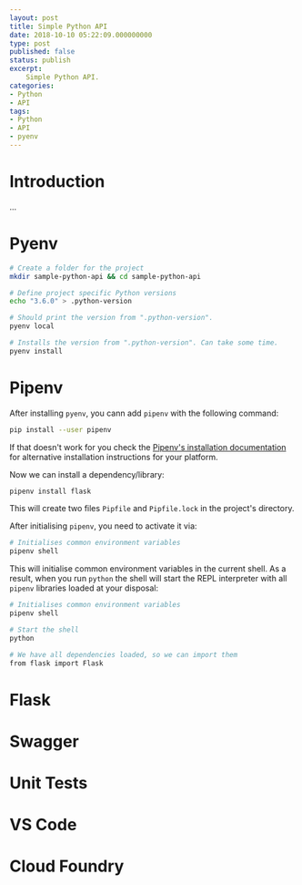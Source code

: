 ```yaml
---
layout: post
title: Simple Python API
date: 2018-10-10 05:22:09.000000000
type: post
published: false
status: publish
excerpt: 
    Simple Python API.  
categories:
- Python
- API
tags:
- Python
- API
- pyenv
---
```


# Introduction

...

# Pyenv

```bash
# Create a folder for the project
mkdir sample-python-api && cd sample-python-api

# Define project specific Python versions
echo "3.6.0" > .python-version

# Should print the version from ".python-version".
pyenv local

# Installs the version from ".python-version". Can take some time.
pyenv install
```

# Pipenv

After installing `pyenv`, you cann add `pipenv` with the following command: 

```bash
pip install --user pipenv
```

If that doesn't work for you check the [Pipenv's installation documentation](https://pipenv.readthedocs.io/en/latest/install/#installing-pipenv)
for alternative installation instructions for your platform.

Now we can install a dependency/library:

```bash
pipenv install flask
```

This will create two files `Pipfile` and `Pipfile.lock` in the project's directory.

After initialising `pipenv`, you need to activate it via:

```bash
# Initialises common environment variables
pipenv shell
```

This will initialise common environment variables in the current shell.
As a result, when you run `python` the shell will start the REPL interpreter
with all `pipenv` libraries loaded at your disposal:

```bash
# Initialises common environment variables
pipenv shell

# Start the shell
python

# We have all dependencies loaded, so we can import them
from flask import Flask
```


# Flask

# Swagger

# Unit Tests

# VS Code

# Cloud Foundry